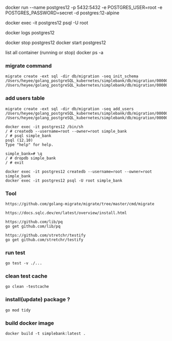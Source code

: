 docker run --name postgres12 -p 5432:5432 -e POSTGRES_USER=root -e POSTGRES_PASSWORD=secret -d postgres:12-alpine

docker exec -it postgres12 psql -U root

docker logs postgres12

docker stop postgres12
docker start postgres12

list all container (running or stop)
docker ps -a

### migrate command

```
migrate create -ext sql -dir db/migration -seq init_schema
/Users/heyee/golang_postgreSQL_kubernetes/simplebank/db/migration/000001_init_schema.up.sql
/Users/heyee/golang_postgreSQL_kubernetes/simplebank/db/migration/000001_init_schema.down.sql
```

### add users table

```
migrate create -ext sql -dir db/migration -seq add_users
/Users/heyee/golang_postgreSQL_kubernetes/simplebank/db/migration/000002_add_users.up.sql
/Users/heyee/golang_postgreSQL_kubernetes/simplebank/db/migration/000002_add_users.down.sql
```

```
docker exec -it postgres12 /bin/sh
/ # createdb --username=root --owner=root simple_bank
/ # psql simple_bank
psql (12.10)
Type "help" for help.

simple_bank=# \q
/ # dropdb simple_bank
/ # exit

```

```
docker exec -it postgres12 createdb --username=root --owner=root simple_bank
docker exec -it postgres12 psql -U root simple_bank
```

### Tool

```
https://github.com/golang-migrate/migrate/tree/master/cmd/migrate

https://docs.sqlc.dev/en/latest/overview/install.html

https://github.com/lib/pq
go get github.com/lib/pq

https://github.com/stretchr/testify
go get github.com/stretchr/testify
```

### run test

```
go test -v ./...
```

### clean test cache

```
go clean -testcache
```

### install(update) package ?

```
go mod tidy
```


### build docker image
```
docker build -t simplebank:latest .
```